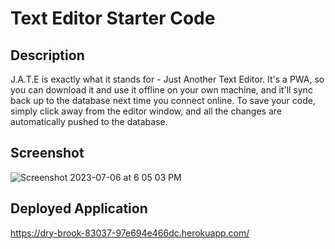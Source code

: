 # Text Editor Starter Code

## Description

J.A.T.E is exactly what it stands for - Just Another Text Editor. It's a PWA, so you can download it and use it offline on your own machine, and it'll sync back up to the database next time you connect online. To save your code, simply click away from the editor window, and all the changes are automatically pushed to the database. 

## Screenshot

![Screenshot 2023-07-06 at 6 05 03 PM](https://github.com/Williamatthewood/PWA-Text-Editor/assets/112597870/f23a7149-9980-403c-a810-e554e2db5409)


## Deployed Application

https://dry-brook-83037-97e694e466dc.herokuapp.com/

